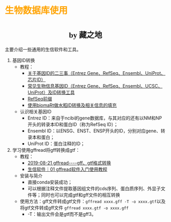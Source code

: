 # <font face="仿宋" color=orange>生物数据库使用</font>
#  <center><font face="楷体" size=5>by 藏之地</font></center>
主要介绍一些通用的生信软件和工具。
1. 基因ID转换
    - 教程：
        - [关于基因ID的二三事（Entrez Gene、RefSeq、Ensembl、UniProt、芯片ID）](https://zhuanlan.zhihu.com/p/148446919)
        - [常见生物信息基因ID（Entrez Gene、RefSeq、Ensembl、UCSC、UniProt）及ID转换工具](https://cloud.tencent.com/developer/article/1638291)
        - [RefSeq前缀](https://www.plob.org/article/3711.html)
        - [使用biomaRt做水稻ID转换及相关信息的填充](https://www.jianshu.com/p/480c46ec1629)
    - 认识相关基因ID
        - Entrez ID：来自于ncibi的gene数据库，与其对应的还有以NM和NP开头的转录本ID和蛋白ID（称为RefSeq ID）；
        - Ensembl ID：以ENSG、ENST、ENSP开头的ID，分别对应gene、转录本和蛋白；
        - UniProt ID：蛋白注释的ID；
2. 学习使用gffread将gff转换成gtf：
    - 教程：
        - [2019-08-21 gffread----gff、gtf格式转换](https://www.jianshu.com/p/c7e8d0a6fdff)
        - [生信软件｜01 gffread软件入门使用教程](https://mp.weixin.qq.com/s/4W3TM1rgz1UcAfsliRNSIg) 
    - 安装与简介
        - 直接conda安装成功；
        - 可以根据注释文件提取基因组文件的cds序列、蛋白质序列、外显子文件等；同时也可以完成gtf和gff文件的相互转换
    - 使用方法：gff文件转成gtf文件：`gffread xxxx.gff -T -o xxxx.gtf`以及将gtf文件转成gff文件 `gffread xxxx.gtf -o xxxx.gff`
        - -T：输出文件会是gtf而不是gff3。 